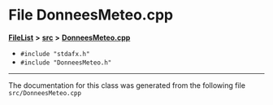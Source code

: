 

# File DonneesMeteo.cpp



[**FileList**](files.md) **>** [**src**](dir_68267d1309a1af8e8297ef4c3efbcdba.md) **>** [**DonneesMeteo.cpp**](DonneesMeteo_8cpp.md)





* `#include "stdafx.h"`
* `#include "DonneesMeteo.h"`


































































------------------------------
The documentation for this class was generated from the following file `src/DonneesMeteo.cpp`

